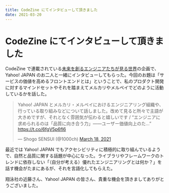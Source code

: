 ```yaml
---
title: CodeZine にてインタビューして頂きました
date: 2021-03-20
---
```


# CodeZine にてインタビューして頂きました

CodeZine で連載されている[未来を創るエンジニアたちが見る世界](https://codezine.jp/special/yj_techexperts/)の企画で、Yahoo! JAPAN のお二人と一緒にインタビューしてもらった。今回のお題は「サービスの価値を高めるフロントエンドとは」ということで、私のプロダクト開発に対するマインドセットやそれを踏まえてメルカリやメルペイでどのように活動しているかを話した。

<blockquote class="twitter-tweet"><p lang="ja" dir="ltr">Yahoo! JAPAN とメルカリ・メルペイにおけるエンジニアリング組織や、行っている取り組みなどについて話しました。改めて見ると所々で主語が大きめですが、それとなく雰囲気が伝わると嬉しいです / “エンジニアに求められるのは「品質に向き合う力」――ユーザー価値向上のた…” <a href="https://t.co/6fgV5p6fI6">https://t.co/6fgV5p6fI6</a></p>&mdash; Shogo SENSUI (@1000ch) <a href="https://twitter.com/1000ch/status/1372408517689180160?ref_src=twsrc%5Etfw">March 18, 2021</a></blockquote>

最近では Yahoo! JAPAN でもアクセシビリティに積極的に取り組んでいるようで、自然と品質に関する話題が中心になった。ライブラリやフレームワークのトレンドに依存しない「（自分が考える）優れたエンジニアリングとは何か？」を話す機会がたまにあるが、それを言語化してもらえた。

翔泳社の近藤さん、Yahoo! JAPAN の皆さん、貴重な機会を頂きましてありがとうございました。
